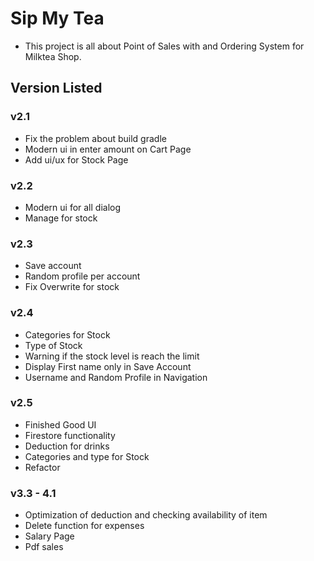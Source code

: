 # Sip My Tea
- This project is all about Point of Sales with and Ordering System for Milktea Shop.


## Version Listed

### v2.1 
- Fix the problem about build gradle
- Modern ui in enter amount on Cart Page
- Add ui/ux for Stock Page

### v2.2
- Modern ui for all dialog
- Manage for stock

### v2.3
- Save account 
- Random profile per account
- Fix Overwrite for stock

### v2.4
- Categories for Stock
- Type of Stock
- Warning if the stock level is reach the limit
- Display First name only in Save Account
- Username and Random Profile in Navigation

### v2.5
- Finished Good UI
- Firestore functionality
- Deduction for drinks
- Categories and type for Stock
- Refactor

### v3.3 - 4.1
- Optimization of deduction and checking availability of item
- Delete function for expenses
- Salary Page
- Pdf sales